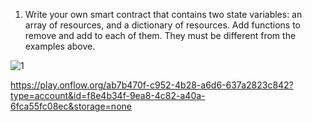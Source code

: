 


1. Write your own smart contract that contains two state variables: an array of resources, and a dictionary of resources. Add functions to remove and add to each of them. They must be different from the examples above.





![1](https://user-images.githubusercontent.com/41810744/156098876-c0058f03-500a-47c2-8229-de45cb80af5e.png)
























https://play.onflow.org/ab7b470f-c952-4b28-a6d6-637a2823c842?type=account&id=f8e4b34f-9ea8-4c82-a40a-6fca55fc08ec&storage=none
